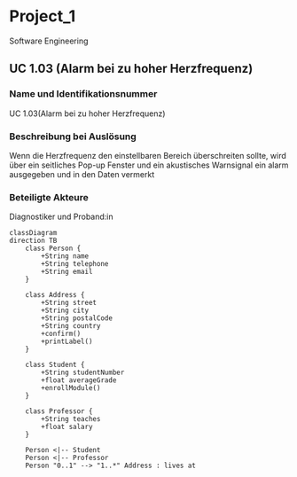 # Project_1
Software Engineering

## UC 1.03 (Alarm bei zu hoher Herzfrequenz)
### Name und Identifikationsnummer
UC 1.03(Alarm bei zu hoher Herzfrequenz)

### Beschreibung bei Auslösung
Wenn die Herzfrequenz den einstellbaren Bereich überschreiten sollte, wird über ein seitliches Pop-up Fenster und ein akustisches Warnsignal ein alarm ausgegeben und in den Daten vermerkt

### Beteiligte Akteure
Diagnostiker und Proband:in

```mermaid
classDiagram
direction TB
    class Person {
	    +String name
	    +String telephone
	    +String email
    }

    class Address {
	    +String street
	    +String city
	    +String postalCode
	    +String country
	    +confirm()
	    +printLabel()
    }

    class Student {
	    +String studentNumber
	    +float averageGrade
	    +enrollModule()
    }

    class Professor {
	    +String teaches
	    +float salary
    }

    Person <|-- Student
    Person <|-- Professor
    Person "0..1" --> "1..*" Address : lives at

